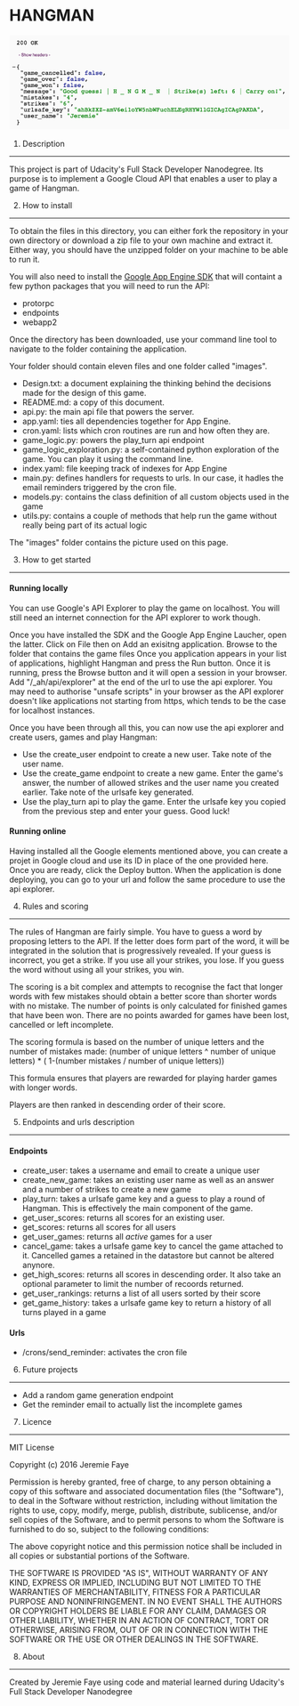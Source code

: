 HANGMAN
=======

![Alt text](/images/Screenshot/Screenshot.png?raw=true "Hangman API")


1. Description
--------------
This project is part of Udacity's Full Stack Developer Nanodegree. Its purpose is to implement a Google Cloud API that enables a user to play a game of Hangman.



2. How to install
-----------------
To obtain the files in this directory, you can either fork the repository in your own directory or download a zip file to your own machine and extract it. Either way, you should have the unzipped folder on your machine to be able to run it.

You will also need to install the [Google App Engine SDK](https://cloud.google.com/appengine/downloads) that will containt a few python packages that you will need to run the API:
* protorpc
* endpoints
* webapp2

Once the directory has been downloaded, use your command line tool to navigate to the folder containing the application.

Your folder should contain eleven files and one folder called "images".

* Design.txt: a document explaining the thinking behind the decisions made for the design of this game.
* README.md: a copy of this document.
* api.py: the main api file that powers the server.
* app.yaml: ties all dependencies together for App Engine.
* cron.yaml: lists which cron routines are run and how often they are. 
* game_logic.py: powers the play_turn api endpoint
* game_logic_exploration.py: a self-contained python exploration of the game. You can play it using the command line.
* index.yaml: file keeping track of indexes for App Engine
* main.py: defines handlers for requests to urls. In our case, it hadles the email reminders triggered by the cron file.
* models.py: contains the class definition of all custom objects used in the game
* utils.py: contains a couple of methods that help run the game without really being part of its actual logic


The "images" folder contains the picture used on this page.



3. How to get started 
---------------------
#### Running locally
You can use Google's API Explorer to play the game on localhost. You will still need an internet connection for the API explorer to work though.

Once you have installed the SDK and the Google App Engine Laucher, open the latter.
Click on File then on Add an exisitng application. Browse to the folder that contains the game files
Once you application appears in your list of applications, highlight Hangman and press the Run button.
Once it is running, press the Browse button and it will open a session in your browser.
Add "/_ah/api/explorer" at the end of the url to use the api explorer. You may need to authorise "unsafe scripts" in your browser as the API explorer doesn't like applications not starting from https, which tends to be the case for localhost instances.

Once you have been through all this, you can now use the api explorer and create users, games and play Hangman:

* Use the create_user endpoint to create a new user. Take note of the user name.
* Use the create_game endpoint to create a new game. Enter the game's answer, the number of allowed strikes and the user name you created earlier. Take note of the urlsafe key generated.
* Use the play_turn api to play the game. Enter the urlsafe key you copied from the previous step and enter your guess. Good luck!

#### Running online
Having installed all the Google elements mentioned above, you can create a projet in Google cloud and use its ID in place of the one provided here.
Once you are ready, click the Deploy button. When the application is done deploying, you can go to your url and follow the same procedure to use the api explorer.



4. Rules and scoring
--------------------
The rules of Hangman are fairly simple. You have to guess a word by proposing letters to the API. If the letter does form part of the word, it will be integrated in the solution that is progressively revealed.
If your guess is incorrect, you get a strike.
If you use all your strikes, you lose. If you guess the word without using all your strikes, you win.

The scoring is a bit complex and attempts to recognise the fact that longer words with few mistakes should obtain a better score than shorter words with no mistake. The number of points is only calculated for finished games that have been won. There are no points awarded for games have been lost, cancelled or left incomplete.

The scoring formula is based on the number of unique letters and the number of mistakes made:
(number of unique letters ^ number of unique letters) * ( 1-(number mistakes / number of unique letters))

This formula ensures that players are rewarded for playing harder games with longer words.

Players are then ranked in descending order of their score.



5. Endpoints and urls description 
---------------------------------
#### Endpoints
* create_user: takes a username and email to create a unique user
* create_new_game: takes an existing user name as well as an answer and a number of strikes to create a new game
* play_turn: takes a urlsafe game key and a guess to play a round of Hangman. This is effectively the main component of the game.
* get_user_scores: returns all scores for an existing user.
* get_scores: returns all scores for all users
* get_user_games: returns all _active_ games for a user
* cancel_game: takes a urlsafe game key to cancel the game attached to it. Cancelled games a retained in the datastore but cannot be altered anynore.
* get_high_scores: returns all scores in descending order. It also take an optional parameter to limit the number of recoords returned.
* get_user_rankings: returns a list of all users sorted by their score
* get_game_history: takes a urlsafe game key to return a history of all turns played in a game

#### Urls
* /crons/send_reminder: activates the cron file



6. Future projects
------------------
* Add a random game generation endpoint
* Get the reminder email to actually list the incomplete games



7. Licence
----------
MIT License

Copyright (c) 2016 Jeremie Faye

Permission is hereby granted, free of charge, to any person obtaining a copy
of this software and associated documentation files (the "Software"), to deal
in the Software without restriction, including without limitation the rights
to use, copy, modify, merge, publish, distribute, sublicense, and/or sell
copies of the Software, and to permit persons to whom the Software is
furnished to do so, subject to the following conditions:

The above copyright notice and this permission notice shall be included in all
copies or substantial portions of the Software.

THE SOFTWARE IS PROVIDED "AS IS", WITHOUT WARRANTY OF ANY KIND, EXPRESS OR
IMPLIED, INCLUDING BUT NOT LIMITED TO THE WARRANTIES OF MERCHANTABILITY,
FITNESS FOR A PARTICULAR PURPOSE AND NONINFRINGEMENT. IN NO EVENT SHALL THE
AUTHORS OR COPYRIGHT HOLDERS BE LIABLE FOR ANY CLAIM, DAMAGES OR OTHER
LIABILITY, WHETHER IN AN ACTION OF CONTRACT, TORT OR OTHERWISE, ARISING FROM,
OUT OF OR IN CONNECTION WITH THE SOFTWARE OR THE USE OR OTHER DEALINGS IN THE
SOFTWARE.



8. About
---------
Created by Jeremie Faye using code and material learned during Udacity's Full Stack Developer Nanodegree


